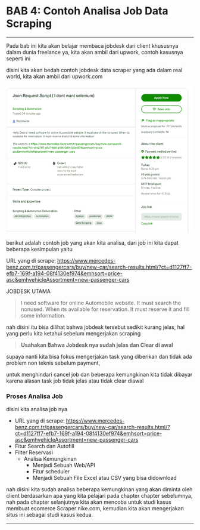 # BAB 4: Contoh Analisa Job Data Scraping

---

Pada bab ini kita akan belajar membaca jobdesk dari client khususnya dalam dunia freelance ya, kita akan ambil dari upwork, contoh kasusnya seperti ini

disini kita akan bedah contoh jobdesk data scraper yang ada dalam real world, kita akan ambil dari upwork.com

![contoh jobdesk data scraping](images/1686837445913.png)

berikut adalah contoh job yang akan kita analisa, dari job ini kita dapat beberapa kesimpulan yaitu

URL yang di scrape: https://www.mercedes-benz.com.tr/passengercars/buy/new-car/search-results.html/?ct=d1127ff7-efb7-169f-a194-08f4130ef974&emhsort=price-asc&emhvehicleAssortment=new-passenger-cars

JOBDESK UTAMA

> I need software for online Automobile website. It must search the nonused. When ıts available for reservation. It must reserve it and fill some information.

nah disini itu bisa dilihat bahwa jobdesk tersebut sedikit kurang jelas, hal yang perlu kita ketahui sebelum mengerjakan scraping

>  **Usahakan Bahwa Jobdesk nya sudah jelas dan Clear di awal** 

supaya nanti kita bisa fokus mengerjakan task yang diberikan dan tidak ada problem non teknis sebelum payment,

untuk menghindari cancel job dan beberapa kemungkinan kita tidak dibayar karena alasan task job tidak jelas atau tidak clear diawal

### Proses Analisa Job

disini kita analisa job nya 

* URL yang di scrape: https://www.mercedes-benz.com.tr/passengercars/buy/new-car/search-results.html/?ct=d1127ff7-efb7-169f-a194-08f4130ef974&emhsort=price-asc&emhvehicleAssortment=new-passenger-cars
* Fitur Search dan Autofill
* Filter Reservasi
  * Analisa Kemungkinan
    * Menjadi Sebuah Web/API
    * Fitur scheduler
    * Menjadi Sebuah File Excel atau CSV yang bisa didownload

nah disini kita sudah analisa beberapa kemungkinan yang akan diminta oleh client berdasarkan apa yang kita pelajari pada chapter chapter sebelumnya, nah pada chapter selanjutnya kita akan mencoba untuk studi kasus membuat ecomerce Scraper nike.com, kemudian kita akan mengerjakan situs ini sebagai studi kasus kedua.

---
